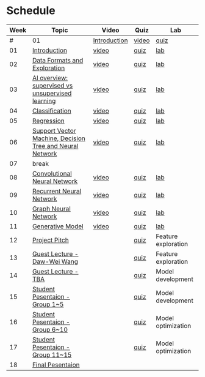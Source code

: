 Schedule
============================


|Week|Topic|Video|Quiz|Lab|
|--|--|--|--|--|
#|01|[Introduction](weeks/01.md) | [video]() | [quiz](https://forms.gle/MoYQXECTnNAzvZtJ9) | [lab](https://www.kaggle.com/t/8f38a8f6de334ce68968dfb58f3a67a2) |
|01|[Introduction](weeks/01.md) | [video]() | [quiz](https://forms.gle/MoYQXECTnNAzvZtJ9) | [lab]() |
|02|[Data Formats and Exploration](weeks/02.md)|  [video]() | [quiz]()  | [lab]() |
|03|[AI overview: supervised vs unsupervised learning](weeks/03.md) |  [video]() | [quiz]()  | [lab]() |
|04|[Classification](weeks/04.md) |  [video]() | [quiz]()  | [lab]() |
|05|[Regression](weeks/05.md) |   [video]() | [quiz]()  | [lab]() |
|06|[Support Vector Machine, Decision Tree and Neural Network](weeks/06.md) |  [video]() | [quiz]()  | [lab]() |
|07| break |  |  |  |
|08|[Convolutional Neural Network](weeks/08.md) | [video]() | [quiz]()  | [lab]() |
|09|[Recurrent Neural Network](weeks/09.md) | [video]() | [quiz]()  | [lab]() |
|10|[Graph Neural Network]() |  [video]() | [quiz]()  | [lab]() |
|11|[Generative Model]() |  [video]() | [quiz]()  | [lab]() |
|12|[Project Pitch]() |  | [quiz]()  | Feature exploration | 
|13|[Guest Lecture - Daw-Wei Wang]() |  |  [quiz]()  | Feature exploration |
|14|[Guest Lecture - TBA]() |  |  [quiz]()  | Model development |
|15|[Student Pesentaion - Group 1~5]() |  | [quiz]()  |  Model development  |
|16|[Student Pesentaion - Group 6~10]() |  | [quiz]()  |  Model optimization |
|17|[Student Pesentaion - Group 11~15]() |  | [quiz]() | Model optimization |
|18|[Final Pesentaion]() |  |  |  |

